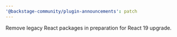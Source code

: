 ```yaml
---
'@backstage-community/plugin-announcements': patch
---
```


Remove legacy React packages in preparation for React 19 upgrade.
